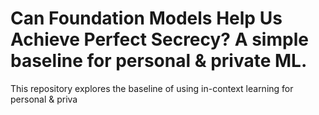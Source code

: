 # Can Foundation Models Help Us Achieve Perfect Secrecy? A simple baseline for personal & private ML.

This repository explores the baseline of using in-context learning for personal & priva